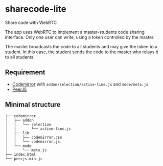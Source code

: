 # sharecode-lite
Share code with WebRTC

The app uses WebRTC to implement a master-students code sharing interface. Only one user can write, using a token controlled by the master.

The master broadcasts the code to all students and may give the token to a student. In this case, the student sends the code to the master who relays it to all students.

## Requirement

 * [Codemirror](https://codemirror.net/) with `addon/selection/active-line.js` and `mode/meta.js`
 * [PeerJS](https://peerjs.com/)

## Minimal structure
```
├── codemirror
│   ├── addon
│   │   └── selection
│   │       └── active-line.js
│   ├── lib
│   │   ├── codemirror.css
│   │   └── codemirror.js
│   └── mode
│       └── meta.js
├── index.html
└── peerjs.min.js
```
